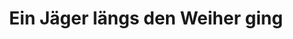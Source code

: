 ---
title: Ein Jäger längs den Weiher ging
arranger: Sebastian Klopp
composer: Volksweise
duration: 7 Minuten
instrumentation: Chor, 6-stimmig
score-id: 366455 
---